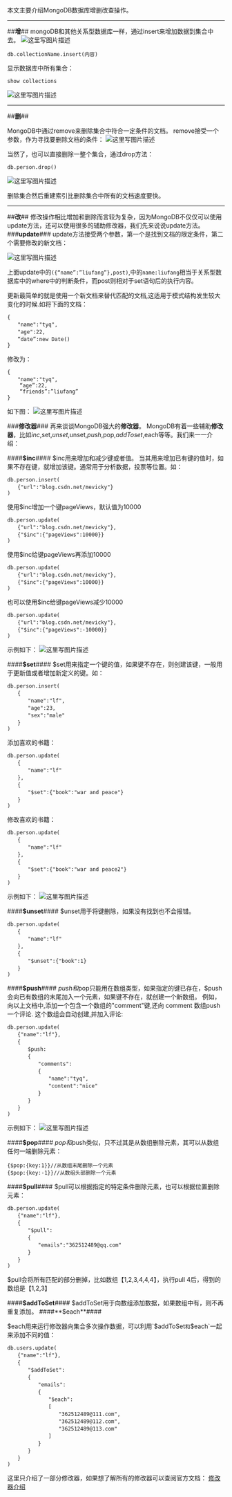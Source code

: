 本文主要介绍MongoDB数据库增删改查操作。

------
##**增**##
mongoDB和其他关系型数据库一样，通过insert来增加数据到集合中去。
![这里写图片描述](http://img.blog.csdn.net/20150812145514308)


```
db.collectionName.insert(内容)
```

显示数据库中所有集合：

```
show collections
```
![这里写图片描述](http://img.blog.csdn.net/20150812145658877)

------
##**删**##

MongoDB中通过remove来删除集合中符合一定条件的文档。
remove接受一个参数，作为寻找要删除文档的条件：
![这里写图片描述](http://img.blog.csdn.net/20150812150029100)

当然了，也可以直接删除一整个集合，通过drop方法：

```
db.person.drop()
```
![这里写图片描述](http://img.blog.csdn.net/20150812150404502)

删除集合然后重建索引比删除集合中所有的文档速度要快。

------
##**改**##
修改操作相比增加和删除而言较为复杂，因为MongoDB不仅仅可以使用update方法，还可以使用很多的辅助修改器，我们先来说说update方法。
###**update**###
update方法接受两个参数，第一个是找到文档的限定条件，第二个需要修改的新文档：

![这里写图片描述](http://img.blog.csdn.net/20150812150917186)

上面update中的`({“name”:”liufang”},post)`,中的`name:liufang`相当于关系型数据库中的where中的判断条件，而post则相对于set语句后的执行内容。

更新最简单的就是使用一个新文档来替代匹配的文档,这适用于模式结构发生较大变化的时候.如将下面的文档：

```
{
　　"name":"tyq",
　　"age":22,
　　“date”:new Date()
}

```

修改为：

```
{
　　"name":"tyq",
	“age”:22,
	“friends”:”liufang”
}

```
如下图：
![这里写图片描述](http://img.blog.csdn.net/20150812151214356)

###**修改器**###
再来谈谈MongoDB强大的**修改器**。
MongoDB有着一些辅助**修改器**，比如$inc,$set,$unset,$unset,$push,$pop,$addToset,$each等等。我们来一一介绍：

####**$inc**####
$inc用来增加和减少键或者值。
当其用来增加已有键的值时，如果不存在键，就增加该键。通常用于分析数据，投票等位置。如：

```
db.person.insert(
　　{"url":"blog.csdn.net/mevicky"}
)

```

使用$inc增加一个键pageViews，默认值为10000

```
db.person.update(
　　{"url":"blog.csdn.net/mevicky"},
　　{"$inc":{"pageViews":10000}}
)

```
使用$inc给键pageViews再添加10000

```
db.person.update(
　　{"url":"blog.csdn.net/mevicky"},
　　{"$inc":{"pageViews":10000}}
)

```
也可以使用$inc给键pageViews减少10000

```
db.person.update(
　　{"url":"blog.csdn.net/mevicky"},
　　{"$inc":{"pageViews":-10000}}
)

```
示例如下：
![这里写图片描述](http://img.blog.csdn.net/20150812152133142)


####**$set**####
$set用来指定一个键的值，如果键不存在，则创建该键，一般用于更新值或者增加新定义的键。如：

```
db.person.insert(
　　{
　　　　"name":"lf",
　　　　"age":23,
　　　　"sex":"male"
　　}
)

```
添加喜欢的书籍：

```
db.person.update(
　　{
　　　　"name":"lf"
　　},
　　{
　　　　"$set":{"book":"war and peace"}
　　}
)

```
修改喜欢的书籍：

```
db.person.update(
　　{
　　　　"name":"lf"
　　},
　　{
　　　　"$set":{"book":"war and peace2"}
　　}
)

```
示例如下：
![这里写图片描述](http://img.blog.csdn.net/20150812152436446)

####**$unset**####
$unset用于将键删除，如果没有找到也不会报错。

```
db.person.update(
　　{
　　　　"name":"lf"
　　},
　　{
　　　　"$unset":{"book":1}
　　}
)

```

####**$push**####
$push和$pop只能用在数组类型，如果指定的键已存在，$push会向已有数组的末尾加入一个元素，如果键不存在，就创建一个新数组。
例如，向以上文档中,添加一个包含一个数组的"comment"键,还向 comment 数组push一个评论.
这个数组会自动创建,并加入评论:

```
db.person.update(
　　{"name":"lf"},
　　{	
　　　　$push:
　　　　{
　　　　　　"comments":
　　　　　　{
　　　　　　　　"name":"tyq",
　　　　　　　　"content":"nice"
　　　　　　}
　　　　}
　　}
)

```

示例如下：
![这里写图片描述](http://img.blog.csdn.net/20150812152749785)

####**$pop**####
$pop和$push类似，只不过其是从数组删除元素，其可以从数组任何一端删除元素：

```
{$pop:{key:1}}//从数组末尾删除一个元素
{$pop:{key:-1}}//从数组头部删除一个元素

```

####**$pull**####
$pull可以根据指定的特定条件删除元素，也可以根据位置删除元素：

```
db.person.update(
　　{"name":"lf"},
　　{
　　　　"$pull":
　　　　{
　　　　　　"emails":"362512489@qq.com"
　　　　}
　　}
)

```

$pull会将所有匹配的部分删掉，比如数组【1,2,3,4,4,4】，执行pull 4后，得到的数组是【1,2,3】

####**$addToSet**####
$addToSet用于向数组添加数据，如果数组中有，则不再重复添加。
####**$each**####

$each用来运行修改器向集合多次操作数据，可以利用`$addToSet`和`$each`一起来添加不同的值：

```
db.users.update(
　　{"name":"lf"},
　　{
　　　　"$addToSet":
　　　　{
　　　　　　"emails":
　　　　　　{
　　　　　　　　"$each":
　　　　　　　　[
　　　　　　　　　　"362512489@111.com",
　　　　　　　　　　"362512489@112.com",
　　　　　　　　　　"362512489@113.com"
　　　　　　　　]
　　　　　　}
　　　　}
　　}
)

```
这里只介绍了一部分修改器，如果想了解所有的修改器可以查阅官方文档：
[修改器介绍](https://docs.mongodb.org/manual/reference/operator/update/)
